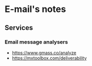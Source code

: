 # E-mail's notes

## Services

### Email message analysers

- <https://www.gmass.co/analyze>
- <https://mxtoolbox.com/deliverability>

